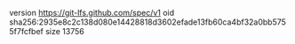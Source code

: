 version https://git-lfs.github.com/spec/v1
oid sha256:2935e8c2c138d080e14428818d3602efade13fb60ca4bf32a0bb5755f7fcfbef
size 13756
